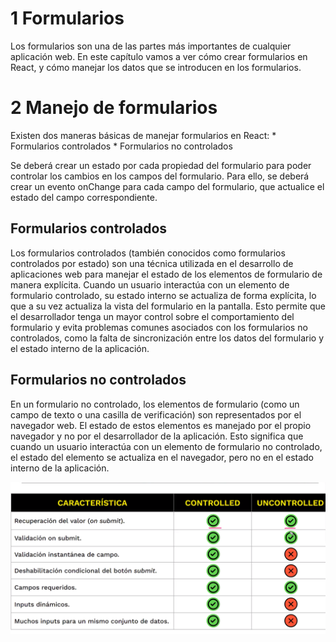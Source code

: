 # 1 Formularios 
Los formularios son una de las partes más importantes de cualquier aplicación web. En este capítulo vamos a ver cómo crear formularios en React, y cómo manejar los datos que se introducen en los formularios.

# 2 Manejo de formularios
Existen dos maneras básicas de manejar formularios en React:
    * Formularios controlados
    * Formularios no controlados

Se deberá crear un estado por cada propiedad del formulario para poder controlar los cambios en los campos del formulario. Para ello, se deberá crear un evento onChange para cada campo del formulario, que actualice el estado del campo correspondiente.

## Formularios controlados
Los formularios controlados (también conocidos como formularios controlados por estado) son una técnica utilizada en el desarrollo de aplicaciones web para manejar el estado de los elementos de formulario de manera explícita. 
Cuando un usuario interactúa con un elemento de formulario controlado, su estado interno se actualiza de forma explícita, lo que a su vez actualiza la vista del formulario en la pantalla. Esto permite que el desarrollador tenga un mayor control sobre el comportamiento del formulario y evita problemas comunes asociados con los formularios no controlados, como la falta de sincronización entre los datos del formulario y el estado interno de la aplicación.

## Formularios no controlados
En un formulario no controlado, los elementos de formulario (como un campo de texto o una casilla de verificación) son representados por el navegador web. El estado de estos elementos es manejado por el propio navegador y no por el desarrollador de la aplicación. Esto significa que cuando un usuario interactúa con un elemento de formulario no controlado, el estado del elemento se actualiza en el navegador, pero no en el estado interno de la aplicación.

![Imagen de ejemplo](../../Public/forms.png)